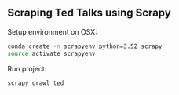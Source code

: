 ## Scraping Ted Talks using Scrapy


Setup environment on OSX:

``` bash
conda create -n scrapyenv python=3.52 scrapy
source activate scrapyenv
```

Run project:

``` bash
scrapy crawl ted
```
